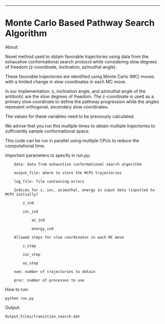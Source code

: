 **********************************************
Monte Carlo Based Pathway Search Algorithm
===============================================================================

About:


Novel method used to obtain favorable trajectories using data from the exhaustive conformational search protocol while considering slow degrees of freedom (z-coordinate, inclination, azimuthal angle).  

These favorable trajectories are identified using Monte Carlo (MC) moves with a limited change in slow coordinates in each MC move. 

In our implementation: z, inclination angle, and azimuthal angle of the antibiotic are the slow degrees of freedom.
The z-coordinate is used as a primary slow coordinate to define the pathway progression while the angles represent orthogonal, secondary slow coordinates. 

The values for these variables need to be previously calculated.

We advise that you run this multiple times to obtain multiple trajectories to sufficiently sample conformational space.

This code can be run in parallel using multiple CPUs to reduce the computational time.

Important parameters to specify in run.py:

		data: data from exhaustive conformational search algorithm 

		output_file: where to store the MCPS trajectories
		
		log_file: file containing errors 
		
		Indices for z, inc, azimuthal, energy in input data (inputted to MCPS initially)

			z_ind	

			inc_ind

        		az_ind

        		energy_ind

		Allowed steps for slow coordinates in each MC move
		
			z_step 
        	
			inc_step
        		
			az_step
		
		num: number of trajectories to obtain

		proc: number of processes to use 

How to run:
	
	python run.py

Output:

	Output_Files/transition_search.dat
